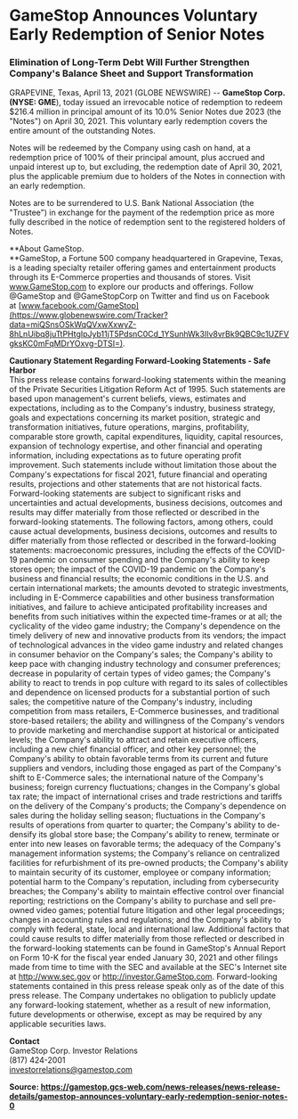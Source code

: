 # GameStop Announces Voluntary Early Redemption of Senior Notes

### Elimination of Long-Term Debt Will Further Strengthen Company's Balance Sheet and Support Transformation

GRAPEVINE, Texas, April 13, 2021 (GLOBE NEWSWIRE) -- **GameStop Corp. (NYSE: GME**), today issued an irrevocable notice of redemption to redeem $216.4 million in principal amount of its 10.0% Senior Notes due 2023 (the "Notes") on April 30, 2021. This voluntary early redemption covers the entire amount of the outstanding Notes.

Notes will be redeemed by the Company using cash on hand, at a redemption price of 100% of their principal amount, plus accrued and unpaid interest up to, but excluding, the redemption date of April 30, 2021, plus the applicable premium due to holders of the Notes in connection with an early redemption.

Notes are to be surrendered to U.S. Bank National Association (the "Trustee") in exchange for the payment of the redemption price as more fully described in the notice of redemption sent to the registered holders of Notes.

**About GameStop.\
**GameStop, a Fortune 500 company headquartered in Grapevine, Texas, is a leading specialty retailer offering games and entertainment products through its E-Commerce properties and thousands of stores. Visit www.GameStop.com to explore our products and offerings. Follow @GameStop and @GameStopCorp on Twitter and find us on Facebook at [www.facebook.com/GameStop](https://www.globenewswire.com/Tracker?data=miQSnsOSkWqQVxwXxwyZ-8hLnUibq8juTtPHtgIpJyb11jT5PdsnC0Cd_1YSunhWk3Ilv8vrBk9QBC9c1UZFVgksKC0mFqMDrYOxvg-DTSI=).

**Cautionary Statement Regarding Forward-Looking Statements - Safe Harbor**\
This press release contains forward-looking statements within the meaning of the Private Securities Litigation Reform Act of 1995. Such statements are based upon management's current beliefs, views, estimates and expectations, including as to the Company's industry, business strategy, goals and expectations concerning its market position, strategic and transformation initiatives, future operations, margins, profitability, comparable store growth, capital expenditures, liquidity, capital resources, expansion of technology expertise, and other financial and operating information, including expectations as to future operating profit improvement. Such statements include without limitation those about the Company's expectations for fiscal 2021, future financial and operating results, projections and other statements that are not historical facts. Forward-looking statements are subject to significant risks and uncertainties and actual developments, business decisions, outcomes and results may differ materially from those reflected or described in the forward-looking statements. The following factors, among others, could cause actual developments, business decisions, outcomes and results to differ materially from those reflected or described in the forward-looking statements: macroeconomic pressures, including the effects of the COVID-19 pandemic on consumer spending and the Company's ability to keep stores open; the impact of the COVID-19 pandemic on the Company's business and financial results; the economic conditions in the U.S. and certain international markets; the amounts devoted to strategic investments, including in E-Commerce capabilities and other business transformation initiatives, and failure to achieve anticipated profitability increases and benefits from such initiatives within the expected time-frames or at all; the cyclicality of the video game industry; the Company's dependence on the timely delivery of new and innovative products from its vendors; the impact of technological advances in the video game industry and related changes in consumer behavior on the Company's sales; the Company's ability to keep pace with changing industry technology and consumer preferences; decrease in popularity of certain types of video games; the Company's ability to react to trends in pop culture with regard to its sales of collectibles and dependence on licensed products for a substantial portion of such sales; the competitive nature of the Company's industry, including competition from mass retailers, E-Commerce businesses, and traditional store-based retailers; the ability and willingness of the Company's vendors to provide marketing and merchandise support at historical or anticipated levels; the Company's ability to attract and retain executive officers, including a new chief financial officer, and other key personnel; the Company's ability to obtain favorable terms from its current and future suppliers and vendors, including those engaged as part of the Company's shift to E-Commerce sales; the international nature of the Company's business; foreign currency fluctuations; changes in the Company's global tax rate; the impact of international crises and trade restrictions and tariffs on the delivery of the Company's products; the Company's dependence on sales during the holiday selling season; fluctuations in the Company's results of operations from quarter to quarter; the Company's ability to de-densify its global store base; the Company's ability to renew, terminate or enter into new leases on favorable terms; the adequacy of the Company's management information systems; the Company's reliance on centralized facilities for refurbishment of its pre-owned products; the Company's ability to maintain security of its customer, employee or company information; potential harm to the Company's reputation, including from cybersecurity breaches; the Company's ability to maintain effective control over financial reporting; restrictions on the Company's ability to purchase and sell pre-owned video games; potential future litigation and other legal proceedings; changes in accounting rules and regulations; and the Company's ability to comply with federal, state, local and international law. Additional factors that could cause results to differ materially from those reflected or described in the forward-looking statements can be found in GameStop's Annual Report on Form 10-K for the fiscal year ended January 30, 2021 and other filings made from time to time with the SEC and available at the SEC's Internet site at http://www.sec.gov or http://investor.GameStop.com. Forward-looking statements contained in this press release speak only as of the date of this press release. The Company undertakes no obligation to publicly update any forward-looking statement, whether as a result of new information, future developments or otherwise, except as may be required by any applicable securities laws.

**Contact**\
GameStop Corp. Investor Relations\
(817) 424-2001\
investorrelations@gamestop.com

**Source: https://gamestop.gcs-web.com/news-releases/news-release-details/gamestop-announces-voluntary-early-redemption-senior-notes-0**
